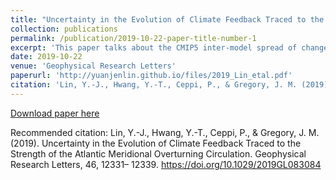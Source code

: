 ```yaml
---
title: "Uncertainty in the Evolution of Climate Feedback Traced to the Strength of the Atlantic Meridional Overturning Circulation"
collection: publications
permalink: /publication/2019-10-22-paper-title-number-1
excerpt: 'This paper talks about the CMIP5 inter-model spread of changes in climate feedback.'
date: 2019-10-22
venue: 'Geophysical Research Letters'
paperurl: 'http://yuanjenlin.github.io/files/2019_Lin_etal.pdf'
citation: 'Lin, Y.-J., Hwang, Y.-T., Ceppi, P., & Gregory, J. M. (2019). Uncertainty in the Evolution of Climate Feedback Traced to the Strength of the Atlantic Meridional Overturning Circulation. Geophysical Research Letters, 46, 12331– 12339. https://doi.org/10.1029/2019GL083084'
---
```



[Download paper here](http://yuanjenlin.github.io/files/2019_Lin_etal.pdf)

Recommended citation: Lin, Y.-J., Hwang, Y.-T., Ceppi, P., & Gregory, J. M. (2019). Uncertainty in the Evolution of Climate Feedback Traced to the Strength of the Atlantic Meridional Overturning Circulation. Geophysical Research Letters, 46, 12331– 12339. https://doi.org/10.1029/2019GL083084
